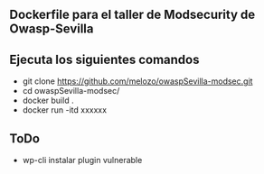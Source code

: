 ## Dockerfile para el taller de Modsecurity de Owasp-Sevilla

## Ejecuta los siguientes comandos

- git clone https://github.com/melozo/owaspSevilla-modsec.git
- cd owaspSevilla-modsec/
- docker build .
- docker run -itd xxxxxx


## ToDo

- wp-cli instalar plugin vulnerable
